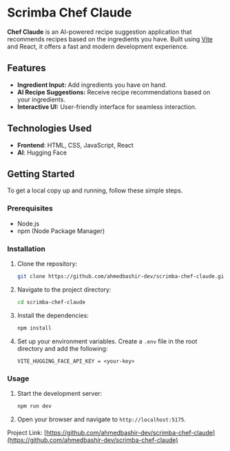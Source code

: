 # Scrimba Chef Claude

**Chef Claude** is an AI-powered recipe suggestion application that recommends recipes based on the ingredients you have. Built using [Vite](https://vitejs.dev/) and React, it offers a fast and modern development experience.

## Features
- **Ingredient Input:** Add ingredients you have on hand.
- **AI Recipe Suggestions:** Receive recipe recommendations based on your ingredients.
- **Interactive UI:** User-friendly interface for seamless interaction.


## Technologies Used

- **Frontend**: HTML, CSS, JavaScript, React
- **AI**: Hugging Face

## Getting Started

To get a local copy up and running, follow these simple steps.

### Prerequisites

- Node.js
- npm (Node Package Manager)

### Installation

1. Clone the repository:
    ```sh
    git clone https://github.com/ahmedbashir-dev/scrimba-chef-claude.git
    ```
2. Navigate to the project directory:
    ```sh
    cd scrimba-chef-claude
    ```
3. Install the dependencies:
    ```sh
    npm install
    ```
4. Set up your environment variables. Create a `.env` file in the root directory and add the following:
    ```
    VITE_HUGGING_FACE_API_KEY = <your-key>
    ```

### Usage

1. Start the development server:
    ```sh
    npm run dev
    ```
2. Open your browser and navigate to `http://localhost:5175`.

Project Link: [https://github.com/ahmedbashir-dev/scrimba-chef-claude](https://github.com/ahmedbashir-dev/scrimba-chef-claude)
